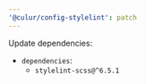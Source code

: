 ```yaml
---
'@culur/config-stylelint': patch
---
```


Update dependencies:

- `dependencies`:
  - `stylelint-scss@^6.5.1`
